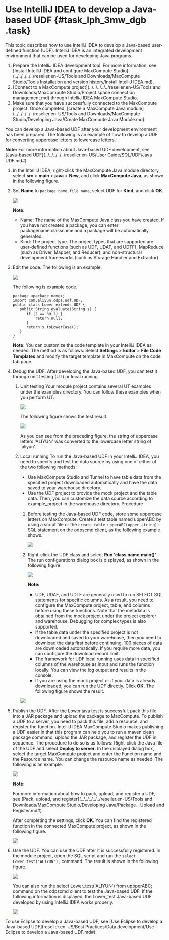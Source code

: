 # Use IntelliJ IDEA to develop a Java-based UDF {#task_lph_3mw_dgb .task}

This topic describes how to use IntelliJ IDEA to develop a Java-based user-defined function \(UDF\). IntelliJ IDEA is an integrated development environment that can be used for developing Java programs.

1.  Prepare the IntelliJ IDEA development tool. For more information, see [Install IntelliJ IDEA and configure MaxCompute Studio](../../../../../reseller.en-US/Tools and Downloads/MaxCompute Studio/Tools Installation and version history/Install IntelliJ IDEA.md).
2.  [Connect to a MaxCompute project](../../../../../reseller.en-US/Tools and Downloads/MaxCompute Studio/Project space connection management.md) through IntelliJ IDEA MaxCompute Studio.
3.  Make sure that you have successfully connected to the MaxCompute project. Once completed, [create a MaxCompute Java module](../../../../../reseller.en-US/Tools and Downloads/MaxCompute Studio/Developing Java/Create MaxCompute Java Module.md).

You can develop a Java-based UDF after your development environment has been prepared. The following is an example of how to develop a UDF for converting uppercase letters to lowercase letters.

**Note:** For more information about Java-based UDF development, see [Java-based UDF](../../../../../reseller.en-US/User Guide/SQL/UDF/Java UDF.md#).

1.  In the IntelliJ IDEA, right-click the MaxCompute Java module directory, select **src** \> **main** \> **java** \> **New**, and click **MaxCompute Java**, as shown in the following figure. 
2.  Set **Name** to `package name.file name`, select UDF for **Kind**, and click **OK**. 

    ![](http://static-aliyun-doc.oss-cn-hangzhou.aliyuncs.com/assets/img/80567/154892539234451_en-US.png)

    **Note:** 

    -   Name: The name of the MaxCompute Java class you have created. If you have not created a package, you can enter packagename.classname and a package will be automatically generated.
    -   Kind: The project type. The project types that are supported are user-defined functions \(such as UDF, UDAF, and UDTF\), MapReduce \(such as Driver, Mapper, and Reducer\), and non-structural development frameworks \(such as Storage Handler and Extractor\).
3.  Edit the code. The following is an example. 

    ![](http://static-aliyun-doc.oss-cn-hangzhou.aliyuncs.com/assets/img/80567/154892539334458_en-US.png)

    The following is example code.

    ```
    package <package name>;
    import com.aliyun.odps.udf.UDF;
    public class Lower extends UDF {
       public String evaluate(String s) {
          if (s == null) { 
              return null; 
          }
          return s.toLowerCase();
       }
    }
    ```

    **Note:** You can customize the code template in your IntelliJ IDEA as needed. The method is as follows: Select **Settings** \> **Editor** \> **File Code Templates** and modify the target template in MaxCompute on the code tab page.

4.  Debug the UDF. After developing the Java-based UDF, you can test it through unit testing \(UT\) or local running.
    1.  Unit testing Your module project contains several UT examples under the examples directory. You can follow these examples when you perform UT.

        ![](http://static-aliyun-doc.oss-cn-hangzhou.aliyuncs.com/assets/img/80567/154892539334470_en-US.png)

        The following figure shows the test result.

        ![](http://static-aliyun-doc.oss-cn-hangzhou.aliyuncs.com/assets/img/80567/154892539334473_en-US.png)

        As you can see from the preceding figure, the string of uppercase letters 'ALIYUN' was converted to the lowercase letter string of 'aliyun'.

    2.  Local running To run the Java-based UDF in your IntelliJ IDEA, you need to specify and test the data source by using one of either of the two following methods:

        -   Use MaxCompute Studio and Tunnel to have table data from the specified project downloaded automatically and have the data saved to your warehouse directory.
        -   Use the UDF project to provide the mock project and the table data. Then, you can customize the data source according to example\_project in the warehouse directory.
        Procedure

        1.  Before testing the Java-based UDF code, store some uppercase letters on MaxCompute. Create a test table named upperABC by using a script file or the `create table upperABC(upper string);` SQL statement on the odpscmd client, as the following example shows.

            ![](http://static-aliyun-doc.oss-cn-hangzhou.aliyuncs.com/assets/img/80567/154892539334592_en-US.png)

        2.  Right-click the UDF class and select **Run 'class name.main\(\)'**. The run configurations dialog box is displayed, as shown in the following figure.

            ![](http://static-aliyun-doc.oss-cn-hangzhou.aliyuncs.com/assets/img/80567/154892539334483_en-US.png)

            **Note:** 

            -   UDF, UDAF, and UDTF are generally used to run SELECT SQL statements for specific columns. As a result, you need to configure the MaxCompute project, table, and columns before using these functions. Note that the metadata is obtained from the mock project under the project explorer and warehouse. Debugging for complex types is also supported.
            -   If the table data under the specified project is not downloaded and saved to your warehouse, then you need to download the data first before continuing. 100 pieces of data are downloaded automatically. If you require more data, you can configure the download record limit.
            -   The framework for UDF local running uses data in specified columns of the warehouse as input and runs the function locally. You can view the log output and results in the console.
            -   If you are using the mock project or if your data is already downloaded, you can run the UDF directly.
        Click **OK**. The following figure shows the result.

        ![](http://static-aliyun-doc.oss-cn-hangzhou.aliyuncs.com/assets/img/80567/154892539334510_en-US.png)

5.  Publish the UDF. After the Lower.java test is successful, pack this file into a JAR package and upload the package to MaxCompute. To publish a UDF to a server, you need to pack this file, add a resource, and register the function. IntelliJ IDEA MaxCompute Studio makes publishing a UDF easier in that this program can help you to run a maven clean package command, upload the JAR package, and register the UDF in sequence. The procedure to do so is as follows: Right-click the Java file of the UDF and select **Deploy to server**. In the displayed dialog box, select the target MaxCompute project and enter the Function name and the Resource name. You can change the resource name as needed. The following is an example.

    ![](http://static-aliyun-doc.oss-cn-hangzhou.aliyuncs.com/assets/img/80567/154892539334564_en-US.png)

    **Note:** 

    For more information about how to pack, upload, and register a UDF, see [Pack, upload, and register](../../../../../reseller.en-US/Tools and Downloads/MaxCompute Studio/Developing Java/Package、Upload and Register.md#).

    After completing the settings, click **OK**. You can find the registered function in the connected MaxCompute project, as shown in the following figure.

    ![](http://static-aliyun-doc.oss-cn-hangzhou.aliyuncs.com/assets/img/80567/154892539334572_en-US.png)

6.  Use the UDF. You can use the UDF after it is successfully registered. In the module project, open the SQL script and run the `select Lower_test('ALIYUN');` command. The result is shown in the following figure.

    ![](http://static-aliyun-doc.oss-cn-hangzhou.aliyuncs.com/assets/img/80567/154892539334603_en-US.png)

    You can also run the select Lower\_test\('ALIYUN'\) from uppperABC; command on the odpscmd client to test the Java-based UDF. If the following information is displayed, the Lower\_test Java-based UDF developed by using IntelliJ IDEA works properly.

    ![](http://static-aliyun-doc.oss-cn-hangzhou.aliyuncs.com/assets/img/80567/154892539334582_en-US.png)


To use Eclipse to develop a Java-based UDF, see [Use Eclipse to develop a Java-based UDF](reseller.en-US/Best Practices/Data development/Use Eclipse to develop a Java-based UDF.md#).

